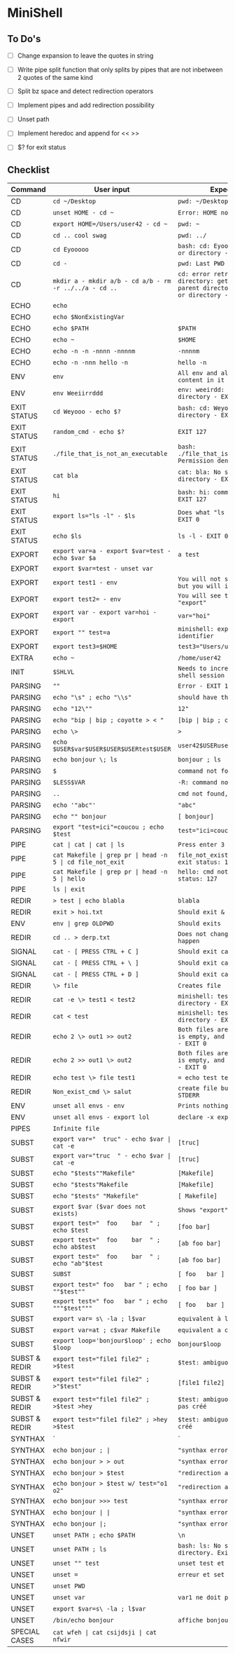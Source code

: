 # MiniShell

## To Do's
- [ ] Change expansion to leave the quotes in string

- [ ] Write pipe split function that only splits by pipes that are
not inbetween 2 quotes of the same kind

- [ ] Split bz space and detect redirection operators

- [ ] Implement pipes and add redirection possibility

- [ ] Unset path 

- [ ] Implement heredoc and append for << >>

- [ ] $? for exit status

## Checklist

| Command | User input | Expected result |
|---------|------------|-----------------|
| CD | `cd ~/Desktop` | `pwd: ~/Desktop` |
| CD | `unset HOME - cd ~` | `Error: HOME not set, EXIT 1` |
| CD | `export HOME=/Users/user42 - cd ~` | `pwd: ~` |
| CD | `cd .. cool swag` | `pwd: ../` |
| CD | `cd Eyooooo` | `bash: cd: Eyooooo: No such file or directory - EXIT 1` |
| CD | `cd -` | `pwd: Last PWD` |
| CD | `mkdir a - mkdir a/b - cd a/b - rm -r ../../a - cd ..` | `cd: error retrieving current directory: getcwd: cannot access parent directories: No such file or directory - EXIT 0` |
| ECHO | `echo` |  |
| ECHO | `echo $NonExistingVar` |  |
| ECHO | `echo $PATH` | `$PATH` |
| ECHO | `echo ~` | `$HOME` |
| ECHO | `echo -n -n -nnnn -nnnnm` | `-nnnnm` |
| ECHO | `echo -n -nnn hello -n` | `hello -n` |
| ENV | `env` | `All env and all user envs WITH content in it` |
| ENV | `env Weeiirrddd` | `env: weeirdd: No such file or directory - EXIT 127` |
| EXIT STATUS | `cd Weyooo - echo $?` | `bash: cd: Weyooo: No such file or directory - EXIT 1` |
| EXIT STATUS | `random_cmd - echo $?` | `EXIT 127` |
| EXIT STATUS | `./file_that_is_not_an_executable` | `bash: ./file_that_is_not_an_executable: Permission denied - EXIT 126` |
| EXIT STATUS | `cat bla` | `cat: bla: No such file or directory - EXIT 1` |
| EXIT STATUS | `hi` | `bash: hi: command not found - EXIT 127` |
| EXIT STATUS | `export ls="ls -l" - $ls` | `Does what "ls -l" should do - EXIT 0` |
| EXIT STATUS | `echo $ls` | `ls -l - EXIT 0` |
| EXPORT | `export var=a - export $var=test - echo $var $a` | `a test` |
| EXPORT | `export $var=test - unset var` |  |
| EXPORT | `export test1 - env` | `You will not see test1 in "env", but you will it in "export"` |
| EXPORT | `export test2= - env` | `You will see test2 in "env" and "export"` |
| EXPORT | `export var - export var=hoi - export` | `var="hoi"` |
| EXPORT | `export "" test=a` | `minishell: export: ": not a valid identifier` |
| EXPORT | `export test3=$HOME` | `test3="Users/user42"` |
| EXTRA | `echo ~` | `/home/user42` |
| INIT | `$SHLVL` | `Needs to increment once per new shell session` |
| PARSING | `""` | `Error - EXIT 126 or EXIT 127` |
| PARSING | `echo "\s" ; echo "\\s"` | `should have the exact same output` |
| PARSING | `echo "12\""` | `12"` |
| PARSING | `echo "bip \| bip ; coyotte > < "` | `[bip \| bip ; coyotte >< ]` |
| PARSING | `echo \>` | `>` |
| PARSING | `echo $USER$var$USER$USER$USERtest$USER` | `user42$USERuser42$USERtestuser42` |
| PARSING | `echo bonjour \; ls` | `bonjour ; ls` |
| PARSING | `$` | `command not found` |
| PARSING | `$LESS$VAR` | `-R: command not found` |
| PARSING | `..` | `cmd not found, exit 127` |
| PARSING | `echo '"abc"'` | `"abc"` |
| PARSING | `echo "" bonjour` | `[ bonjour]` |
| PARSING | `export "test=ici"=coucou ; echo $test` | `test="ici=coucou"` |
| PIPE | `cat \| cat \| cat \| ls` | `Press enter 3 times` |
| PIPE | `cat Makefile \| grep pr \| head -n 5 \| cd file_not_exit` | `file_not_exist: no such file... exit status: 1` |
| PIPE | `cat Makefile \| grep pr \| head -n 5 \| hello` | `hello: cmd not found... exit status: 127` |
| PIPE | `ls \| exit` |  |
| REDIR | `> test \| echo blabla` | `blabla` |
| REDIR | `exit > hoi.txt` | `Should exit & creates hoi.txt` |
| ENV | `env \| grep OLDPWD` | `Should exits` |
| REDIR | `cd .. > derp.txt` | `Does not change dir, which should happen` |
| SIGNAL | `cat - [ PRESS CTRL + C ]` | `Should exit cat prompt - EXIT 130` |
| SIGNAL | `cat - [ PRESS CTRL + \ ]` | `Should exit cat prompt - EXIT 131` |
| SIGNAL | `cat - [ PRESS CTRL + D ]` | `Should exit cat prompt - EXIT 0` |
| REDIR | `\> file` | `Creates file` |
| REDIR | `cat -e \> test1 < test2` | `minishell: test2: No such file or directory - EXIT 1 or EXIT 2` |
| REDIR | `cat < test` | `minishell: test: No such file or directory - EXIT 1 or 2` |
| REDIR | `echo 2 \> out1 >> out2` | `Both files are created, but out1 is empty, and out2 has "2" in it - EXIT 0` |
| REDIR | `echo 2 >> out1 \> out2` | `Both files are created, but out1 is empty, and out2 has "2" in it - EXIT 0` |
| REDIR | `echo test \> file test1` | `= echo test test1 > file` |
| REDIR | `Non_exist_cmd \> salut` | `create file but error msg to STDERR` |
| ENV | `unset all envs - env` | `Prints nothing` |
| ENV | `unset all envs - export lol` | `declare -x export="lol"` |
| PIPES | `Infinite file` |  |
| SUBST | `export var="  truc" - echo $var \| cat -e` | `[truc]` |
| SUBST | `export var="truc  " - echo $var \| cat -e` | `[truc]` |
| SUBST | `echo "$tests""Makefile"` | `[Makefile]` |
| SUBST | `echo "$tests"Makefile` | `[Makefile]` |
| SUBST | `echo "$tests" "Makefile"` | `[ Makefile]` |
| SUBST | `export $var ($var does not exists)` | `Shows "export"` |
| SUBST | `export test="  foo    bar  " ; echo $test` | `[foo bar]` |
| SUBST | `export test="  foo    bar  " ; echo ab$test` | `[ab foo bar]` |
| SUBST | `export test="  foo    bar  " ; echo "ab"$test` | `[ab foo bar]` |
| SUBST | `SUBST` | `[ foo   bar ]` |
| SUBST | `export test=" foo   bar " ; echo ""$test""` | `[ foo bar ]` |
| SUBST | `export test=" foo   bar " ; echo """$test"""` | `[ foo   bar ]` |
| SUBST | `export var= s\ -la ; l$var` | `equivalent à ls -al` |
| SUBST | `export var=at ; c$var Makefile` | `equivalent a cat Makefile` |
| SUBST | `export loop='bonjour$loop' ; echo $loop` | `bonjour$loop` |
| SUBST & REDIR | `export test="file1 file2" ; >$test` | `$test: ambiguous redir` |
| SUBST & REDIR | `export test="file1 file2" ; >"$test"` | `[file1 file2] created` |
| SUBST & REDIR | `export test="file1 file2" ; >$test >hey` | `$test: ambiguous redir, hey n'est pas créé` |
| SUBST & REDIR | `export test="file1 file2" ; >hey >$test` | `$test: ambiguous redir, hey est créé` |
| SYNTHAX | `|` | `"synthax error" & exit 2` |
| SYNTHAX | `echo bonjour ; \|` | `"synthax error" & exit 2` |
| SYNTHAX | `echo bonjour > > out` | `"synthax error" & exit 2` |
| SYNTHAX | `echo bonjour > $test` | `"redirection ambigue" & exit 1` |
| SYNTHAX | `echo bonjour > $test w/ test="o1 o2"` | `"redirection ambigue" & exit 1` |
| SYNTHAX | `echo bonjour >>> test` | `"synthax error" & exit 2` |
| SYNTHAX | `echo bonjour \| \|` | `"synthax error" & exit 2` |
| SYNTHAX | `echo bonjour \|;` | `"synthax error" & exit 2` |
| UNSET | `unset PATH ; echo $PATH` | `\n` |
| UNSET | `unset PATH ; ls` | `bash: ls: No such file or directory. Exit 127` |
| UNSET | `unset "" test` | `unset test et set $? à 1` |
| UNSET | `unset =` | `erreur et set $? à 1` |
| UNSET | `unset PWD` |  |
| UNSET | `unset var` | `var1 ne doit pas etre unset` |
| UNSET | `export $var=s\ -la ; l$var` |  |
| UNSET | `/bin/echo bonjour` | `affiche bonjour` |
| SPECIAL CASES | `cat wfeh \| cat csijdsji \| cat nfwir` |  |
